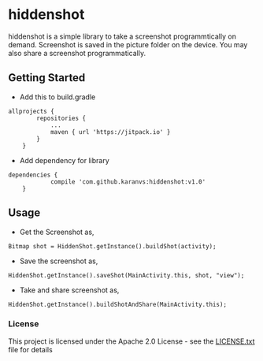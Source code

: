 # hiddenshot
hiddenshot is a simple library to take a screenshot programmtically on demand. 
Screenshot is saved in the picture folder on the device. You may also share a screenshot programmatically. 


## Getting Started

*  Add this to build.gradle
```
allprojects {
		repositories {
			...
			maven { url 'https://jitpack.io' }
		}
	}
```

*  Add dependency for library
```
dependencies {
	        compile 'com.github.karanvs:hiddenshot:v1.0'
	}
```

## Usage

* Get the Screenshot as, 

```
Bitmap shot = HiddenShot.getInstance().buildShot(activity);
```

* Save the screenshot as, 

```
HiddenShot.getInstance().saveShot(MainActivity.this, shot, "view");

```
* Take and share screenshot as,

```
HiddenShot.getInstance().buildShotAndShare(MainActivity.this);

```


### License

This project is licensed under the Apache 2.0 License - see the [LICENSE.txt](LICENSE.txt) file for details

